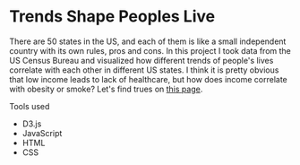# Trends Shape Peoples Live

There are 50 states in the US, and each of them is like a small independent country with its own rules, pros and cons. In this project I took data from the US Census Bureau and visualized how different trends of people's lives correlate with each other in different US states. I think it is pretty obvious that low income leads to lack of healthcare, but how does income correlate with obesity or smoke? Let's find trues on [this page](https://lanakimova.github.io/trendsShapeOurLives/).


Tools used

* D3.js
* JavaScript
* HTML
* CSS


